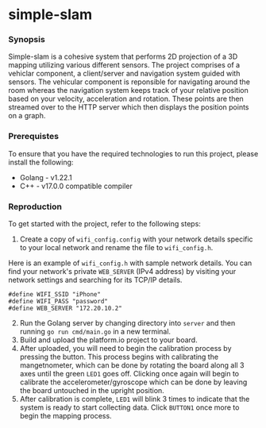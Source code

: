 # simple-slam

### Synopsis
Simple-slam is a cohesive system that performs 2D projection of a 3D mapping utilizing various different sensors. The project comprises of a vehiclar component, a client/server and navigation system guided with sensors. The vehicular component is reponsible for navigating around the room whereas the navigation system keeps track of your relative position based on your velocity, acceleration and rotation. These points are then streamed over to the HTTP server which then displays the position points on a graph. 


### Prerequistes
To ensure that you have the required technologies to run this project, please install the following:

- Golang - v1.22.1
- C++ - v17.0.0 compatible compiler

### Reproduction
To get started with the project, refer to the following steps:

1. Create a copy of `wifi_config.config` with your network details specific to your local network and rename the file to `wifi_config.h`.

Here is an example of `wifi_config.h` with sample network details. You can find your network's private `WEB_SERVER` (IPv4 address) by visiting your network settings and searching for its TCP/IP details.  
```
#define WIFI_SSID "iPhone"
#define WIFI_PASS "password"
#define WEB_SERVER "172.20.10.2"
```

2. Run the Golang server by changing directory into `server` and then running `go run cmd/main.go` in a new terminal.
3. Build and upload the platform.io project to your board.
4. After uploaded, you will need to begin the calibration process by pressing the button. This process begins with calibrating the mangetnometer, which can be done by rotating the board along all 3 axes until the green `LED1` goes off. Clicking once again will begin to calibrate the accelerometer/gyroscope which can be done by leaving the board untouched in the upright position.
5. After calibration is complete, `LED1` will blink 3 times to indicate that the system is ready to start collecting data. Click `BUTTON1` once more to begin the mapping process.